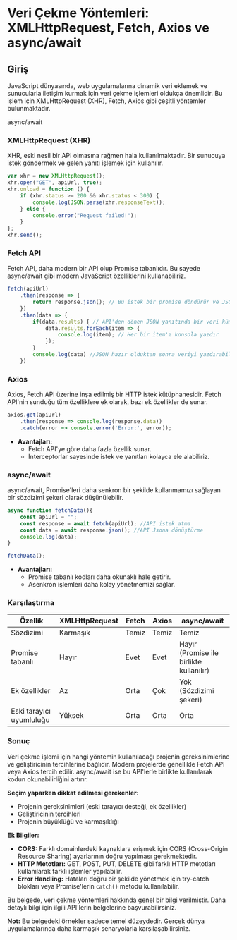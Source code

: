 
# Veri Çekme Yöntemleri: XMLHttpRequest, Fetch, Axios ve async/await

## Giriş

JavaScript dünyasında, web uygulamalarına dinamik veri eklemek ve sunucularla iletişim kurmak için veri çekme işlemleri oldukça önemlidir.
Bu işlem için XMLHttpRequest (XHR), Fetch, Axios gibi çeşitli yöntemler bulunmaktadır.

async/await

### XMLHttpRequest (XHR)

XHR, eski nesil bir API olmasına rağmen hala kullanılmaktadır. Bir sunucuya istek göndermek ve gelen yanıtı işlemek için kullanılır.

```javascript
var xhr = new XMLHttpRequest();
xhr.open("GET", apiUrl, true);
xhr.onload = function () {
    if (xhr.status >= 200 && xhr.status < 300) {
        console.log(JSON.parse(xhr.responseText));
    } else {
        console.error("Request failed!");
    }
};
xhr.send();
```

### Fetch API

Fetch API, daha modern bir API olup Promise tabanlıdır. Bu sayede async/await gibi modern JavaScript özelliklerini kullanabiliriz.

```javascript
fetch(apiUrl)
    .then(response => {
        return response.json(); // Bu istek bir promise döndürür ve JSON formatının hazır olması gerekmektedir.
    })
    .then(data => {
        if(data.results) { // API'den dönen JSON yanıtında bir veri kümesini temsil eder.
            data.results.forEach(item => {
                console.log(item); // Her bir item'ı konsola yazdır
            });
        }
        console.log(data) //JSON hazır olduktan sonra veriyi yazdırabilir.
    })
```

### Axios

Axios, Fetch API üzerine inşa edilmiş bir HTTP istek kütüphanesidir. Fetch API'nin sunduğu tüm özelliklere ek olarak, bazı ek özellikler de sunar.

```javascript
axios.get(apiUrl)
    .then(response => console.log(response.data))
    .catch(error => console.error('Error:', error));
```

* **Avantajları:**
  * Fetch API'ye göre daha fazla özellik sunar.
  * İnterceptorlar sayesinde istek ve yanıtları kolayca ele alabiliriz.

### async/await

async/await, Promise'leri daha senkron bir şekilde kullanmamızı sağlayan bir sözdizimi şekeri olarak düşünülebilir.

```javascript
async function fetchData(){
    const apiUrl = "";
    const response = await fetch(apiUrl); //API istek atma
    const data = await response.json(); //API Jsona dönüştürme
    console.log(data);
}

fetchData();
```

* **Avantajları:**
  * Promise tabanlı kodları daha okunaklı hale getirir.
  * Asenkron işlemleri daha kolay yönetmemizi sağlar.

### Karşılaştırma

| Özellik | XMLHttpRequest | Fetch | Axios | async/await |
|---|---|---|---|---|
| Sözdizimi | Karmaşık | Temiz | Temiz | Temiz |
| Promise tabanlı | Hayır | Evet | Evet | Hayır (Promise ile birlikte kullanılır)|
| Ek özellikler | Az | Orta | Çok | Yok (Sözdizimi şekeri) |
| Eski tarayıcı uyumluluğu | Yüksek | Orta | Orta | Orta |

### Sonuç

Veri çekme işlemi için hangi yöntemin kullanılacağı projenin gereksinimlerine ve geliştiricinin tercihlerine bağlıdır.
Modern projelerde genellikle Fetch API veya Axios tercih edilir. async/await ise bu API'lerle birlikte kullanılarak kodun okunabilirliğini artırır.

**Seçim yaparken dikkat edilmesi gerekenler:**

* Projenin gereksinimleri (eski tarayıcı desteği, ek özellikler)
* Geliştiricinin tercihleri
* Projenin büyüklüğü ve karmaşıklığı

**Ek Bilgiler:**

* **CORS:** Farklı domainlerdeki kaynaklara erişmek için CORS (Cross-Origin Resource Sharing) ayarlarının doğru yapılması gerekmektedir.
* **HTTP Metotları:** GET, POST, PUT, DELETE gibi farklı HTTP metotları kullanılarak farklı işlemler yapılabilir.
* **Error Handling:** Hataları doğru bir şekilde yönetmek için try-catch blokları veya Promise'lerin `catch()` metodu kullanılabilir.

Bu belgede, veri çekme yöntemleri hakkında genel bir bilgi verilmiştir. Daha detaylı bilgi için ilgili API'lerin belgelerine başvurabilirsiniz.

**Not:** Bu belgedeki örnekler sadece temel düzeydedir. Gerçek dünya uygulamalarında daha karmaşık senaryolarla karşılaşabilirsiniz.
